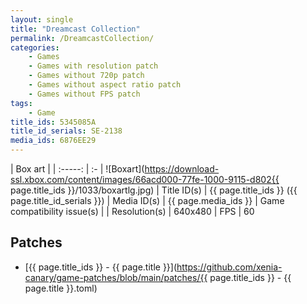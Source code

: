 ```yaml
---
layout: single
title: "Dreamcast Collection"
permalink: /DreamcastCollection/
categories:
    - Games
    - Games with resolution patch
    - Games without 720p patch
    - Games without aspect ratio patch
    - Games without FPS patch
tags:
    - Game
title_ids: 5345085A
title_id_serials: SE-2138
media_ids: 6876EE29
---
```


| Box art                     |
| :-----:                     | :-
| ![Boxart](https://download-ssl.xbox.com/content/images/66acd000-77fe-1000-9115-d802{{ page.title_ids }}/1033/boxartlg.jpg)
| Title ID(s)                 | {{ page.title_ids }} ({{ page.title_id_serials }})
| Media ID(s)                 | {{ page.media_ids }}
| Game compatibility issue(s) | <!--[master](https://github.com/xenia-project/game-compatibility/issues/)-->
| Resolution(s)               | 640x480
| FPS                         | 60

## Patches
* [{{ page.title_ids }} - {{ page.title }}](https://github.com/xenia-canary/game-patches/blob/main/patches/{{ page.title_ids }} - {{ page.title }}.toml)

